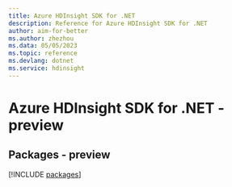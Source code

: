 ```yaml
---
title: Azure HDInsight SDK for .NET
description: Reference for Azure HDInsight SDK for .NET
author: aim-for-better
ms.author: zhezhou
ms.data: 05/05/2023
ms.topic: reference
ms.devlang: dotnet
ms.service: hdinsight
---
```

# Azure HDInsight SDK for .NET - preview
## Packages - preview
[!INCLUDE [packages](hdinsight-index.md)]
